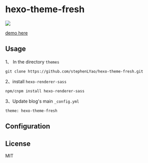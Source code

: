 
# hexo-theme-fresh
![](http://7xl0rs.com1.z0.glb.clouddn.com/fresh.png)

 
[demo here](https://stephenlyao.github.io)
 
 
## Usage

1、 In the directory `themes`

	git clone https://github.com/stephenLYao/hexo-theme-fresh.git
	
2、install `hexo-renderer-sass`
	
	npm/cnpm install hexo-renderer-sass
	
3、Update blog's main `_config.yml`
	
	theme: hexo-theme-fresh
	
## Configuration


## License
MIT